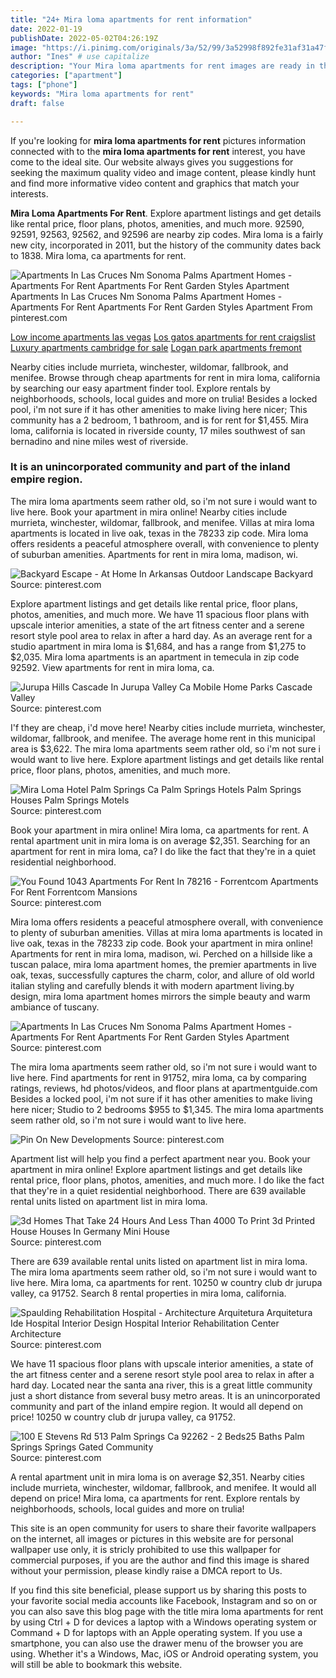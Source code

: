 ```yaml
---
title: "24+ Mira loma apartments for rent information"
date: 2022-01-19
publishDate: 2022-05-02T04:26:19Z
image: "https://i.pinimg.com/originals/3a/52/99/3a52998f892fe31af31a47f63a227486.png"
author: "Ines" # use capitalize
description: "Your Mira loma apartments for rent images are ready in this website. Mira loma apartments for rent are a topic that is being searched for and liked by netizens today. You can Find and Download the Mira loma apartments for rent files here. Get all royalty-free vectors."
categories: ["apartment"]
tags: ["phone"]
keywords: "Mira loma apartments for rent"
draft: false

---
```


If you're looking for **mira loma apartments for rent** pictures information connected with to the **mira loma apartments for rent** interest, you have come to the ideal  site.  Our website always  gives you  suggestions  for seeking  the maximum  quality video and image  content, please kindly hunt and find more informative video content and graphics  that match your interests.

**Mira Loma Apartments For Rent**. Explore apartment listings and get details like rental price, floor plans, photos, amenities, and much more. 92590, 92591, 92563, 92562, and 92596 are nearby zip codes. Mira loma is a fairly new city, incorporated in 2011, but the history of the community dates back to 1838. Mira loma, ca apartments for rent.

![Apartments In Las Cruces Nm Sonoma Palms Apartment Homes - Apartments For Rent Apartments For Rent Garden Styles Apartment](https://i.pinimg.com/originals/8f/f0/03/8ff003db9c01a981679306c90f7f80e5.jpg "Apartments In Las Cruces Nm Sonoma Palms Apartment Homes - Apartments For Rent Apartments For Rent Garden Styles Apartment")
Apartments In Las Cruces Nm Sonoma Palms Apartment Homes - Apartments For Rent Apartments For Rent Garden Styles Apartment From pinterest.com

[Low income apartments las vegas](/low-income-apartments-las-vegas/)
[Los gatos apartments for rent craigslist](/los-gatos-apartments-for-rent-craigslist/)
[Luxury apartments cambridge for sale](/luxury-apartments-cambridge-for-sale/)
[Logan park apartments fremont](/logan-park-apartments-fremont/)

Nearby cities include murrieta, winchester, wildomar, fallbrook, and menifee. Browse through cheap apartments for rent in mira loma, california by searching our easy apartment finder tool. Explore rentals by neighborhoods, schools, local guides and more on trulia! Besides a locked pool, i&#039;m not sure if it has other amenities to make living here nicer; This community has a 2 bedroom, 1 bathroom, and is for rent for $1,455. Mira loma, california is located in riverside county, 17 miles southwest of san bernadino and nine miles west of riverside.

### It is an unincorporated community and part of the inland empire region.

The mira loma apartments seem rather old, so i&#039;m not sure i would want to live here. Book your apartment in mira online! Nearby cities include murrieta, winchester, wildomar, fallbrook, and menifee. Villas at mira loma apartments is located in live oak, texas in the 78233 zip code. Mira loma offers residents a peaceful atmosphere overall, with convenience to plenty of suburban amenities. Apartments for rent in mira loma, madison, wi.


![Backyard Escape - At Home In Arkansas Outdoor Landscape Backyard](https://i.pinimg.com/736x/74/81/87/748187fa5b0e81ac0c0ea2a37dca08db--lake-dock-docks-on-the-lake.jpg "Backyard Escape - At Home In Arkansas Outdoor Landscape Backyard")
Source: pinterest.com

Explore apartment listings and get details like rental price, floor plans, photos, amenities, and much more. We have 11 spacious floor plans with upscale interior amenities, a state of the art fitness center and a serene resort style pool area to relax in after a hard day. As an average rent for a studio apartment in mira loma is $1,684, and has a range from $1,275 to $2,035. Mira loma apartments is an apartment in temecula in zip code 92592. View apartments for rent in mira loma, ca.

![Jurupa Hills Cascade In Jurupa Valley Ca Mobile Home Parks Cascade Valley](https://i.pinimg.com/474x/ca/d0/74/cad0746c7b9093d19b275c22d1a034e9--mobile-homes-cascade.jpg "Jurupa Hills Cascade In Jurupa Valley Ca Mobile Home Parks Cascade Valley")
Source: pinterest.com

I&#039;f they are cheap, i&#039;d move here! Nearby cities include murrieta, winchester, wildomar, fallbrook, and menifee. The average home rent in this municipal area is $3,622. The mira loma apartments seem rather old, so i&#039;m not sure i would want to live here. Explore apartment listings and get details like rental price, floor plans, photos, amenities, and much more.

![Mira Loma Hotel Palm Springs Ca Palm Springs Hotels Palm Springs Houses Palm Springs Motels](https://i.pinimg.com/originals/89/e3/72/89e37277fee2f735dd3458ffa732751d.jpg "Mira Loma Hotel Palm Springs Ca Palm Springs Hotels Palm Springs Houses Palm Springs Motels")
Source: pinterest.com

Book your apartment in mira online! Mira loma, ca apartments for rent. A rental apartment unit in mira loma is on average $2,351. Searching for an apartment for rent in mira loma, ca? I do like the fact that they&#039;re in a quiet residential neighborhood.

![You Found 1043 Apartments For Rent In 78216 - Forrentcom Apartments For Rent Forrentcom Mansions](https://i.pinimg.com/originals/43/d4/1c/43d41ce48a2833f0431909d20934a14f.jpg "You Found 1043 Apartments For Rent In 78216 - Forrentcom Apartments For Rent Forrentcom Mansions")
Source: pinterest.com

Mira loma offers residents a peaceful atmosphere overall, with convenience to plenty of suburban amenities. Villas at mira loma apartments is located in live oak, texas in the 78233 zip code. Book your apartment in mira online! Apartments for rent in mira loma, madison, wi. Perched on a hillside like a tuscan palace, mira loma apartment homes, the premier apartments in live oak, texas, successfully captures the charm, color, and allure of old world italian styling and carefully blends it with modern apartment living.by design, mira loma apartment homes mirrors the simple beauty and warm ambiance of tuscany.

![Apartments In Las Cruces Nm Sonoma Palms Apartment Homes - Apartments For Rent Apartments For Rent Garden Styles Apartment](https://i.pinimg.com/originals/8f/f0/03/8ff003db9c01a981679306c90f7f80e5.jpg "Apartments In Las Cruces Nm Sonoma Palms Apartment Homes - Apartments For Rent Apartments For Rent Garden Styles Apartment")
Source: pinterest.com

The mira loma apartments seem rather old, so i&#039;m not sure i would want to live here. Find apartments for rent in 91752, mira loma, ca by comparing ratings, reviews, hd photos/videos, and floor plans at apartmentguide.com Besides a locked pool, i&#039;m not sure if it has other amenities to make living here nicer; Studio to 2 bedrooms $955 to $1,345. The mira loma apartments seem rather old, so i&#039;m not sure i would want to live here.

![Pin On New Developments](https://i.pinimg.com/originals/26/d9/98/26d99800616c44aa99a1847d5c9f4c80.jpg "Pin On New Developments")
Source: pinterest.com

Apartment list will help you find a perfect apartment near you. Book your apartment in mira online! Explore apartment listings and get details like rental price, floor plans, photos, amenities, and much more. I do like the fact that they&#039;re in a quiet residential neighborhood. There are 639 available rental units listed on apartment list in mira loma.

![3d Homes That Take 24 Hours And Less Than 4000 To Print 3d Printed House Houses In Germany Mini House](https://i.pinimg.com/originals/e0/f9/90/e0f990407cc5a7895455242e83373862.jpg "3d Homes That Take 24 Hours And Less Than 4000 To Print 3d Printed House Houses In Germany Mini House")
Source: pinterest.com

There are 639 available rental units listed on apartment list in mira loma. The mira loma apartments seem rather old, so i&#039;m not sure i would want to live here. Mira loma, ca apartments for rent. 10250 w country club dr jurupa valley, ca 91752. Search 8 rental properties in mira loma, california.

![Spaulding Rehabilitation Hospital - Architecture Arquitetura Arquitetura Ide Hospital Interior Design Hospital Interior Rehabilitation Center Architecture](https://i.pinimg.com/736x/fb/bb/f3/fbbbf32953f5d2e84572477ebe65b464.jpg "Spaulding Rehabilitation Hospital - Architecture Arquitetura Arquitetura Ide Hospital Interior Design Hospital Interior Rehabilitation Center Architecture")
Source: pinterest.com

We have 11 spacious floor plans with upscale interior amenities, a state of the art fitness center and a serene resort style pool area to relax in after a hard day. Located near the santa ana river, this is a great little community just a short distance from several busy metro areas. It is an unincorporated community and part of the inland empire region. It would all depend on price! 10250 w country club dr jurupa valley, ca 91752.

![100 E Stevens Rd 513 Palm Springs Ca 92262 - 2 Beds25 Baths Palm Springs Springs Gated Community](https://i.pinimg.com/originals/3a/52/99/3a52998f892fe31af31a47f63a227486.png "100 E Stevens Rd 513 Palm Springs Ca 92262 - 2 Beds25 Baths Palm Springs Springs Gated Community")
Source: pinterest.com

A rental apartment unit in mira loma is on average $2,351. Nearby cities include murrieta, winchester, wildomar, fallbrook, and menifee. It would all depend on price! Mira loma, ca apartments for rent. Explore rentals by neighborhoods, schools, local guides and more on trulia!

This site is an open community for users to share their favorite wallpapers on the internet, all images or pictures in this website are for personal wallpaper use only, it is stricly prohibited to use this wallpaper for commercial purposes, if you are the author and find this image is shared without your permission, please kindly raise a DMCA report to Us.

If you find this site beneficial, please support us by sharing this posts to your favorite social media accounts like Facebook, Instagram and so on or you can also save this blog page with the title mira loma apartments for rent by using Ctrl + D for devices a laptop with a Windows operating system or Command + D for laptops with an Apple operating system. If you use a smartphone, you can also use the drawer menu of the browser you are using. Whether it's a Windows, Mac, iOS or Android operating system, you will still be able to bookmark this website.
